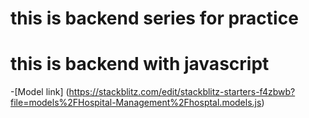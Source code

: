 # this is backend series for practice

# this is backend with javascript

-[Model link] (https://stackblitz.com/edit/stackblitz-starters-f4zbwb?file=models%2FHospital-Management%2Fhosptal.models.js)